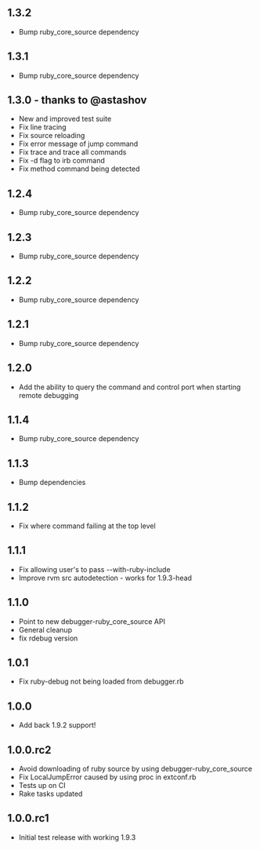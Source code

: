 ## 1.3.2
* Bump ruby_core_source dependency

## 1.3.1
* Bump ruby_core_source dependency

## 1.3.0 - thanks to @astashov 
* New and improved test suite
* Fix line tracing
* Fix source reloading
* Fix error message of jump command
* Fix trace and trace all commands
* Fix -d flag to irb command
* Fix method command being detected

## 1.2.4
* Bump ruby_core_source dependency

## 1.2.3
* Bump ruby_core_source dependency

## 1.2.2
* Bump ruby_core_source dependency

## 1.2.1
* Bump ruby_core_source dependency

## 1.2.0
* Add the ability to query the command and control port when starting remote debugging

## 1.1.4
* Bump ruby_core_source dependency

## 1.1.3
* Bump dependencies

## 1.1.2
* Fix where command failing at the top level

## 1.1.1
* Fix allowing user's to pass --with-ruby-include
* Improve rvm src autodetection - works for 1.9.3-head

## 1.1.0
* Point to new debugger-ruby_core_source API
* General cleanup
* fix rdebug version

## 1.0.1
* Fix ruby-debug not being loaded from debugger.rb

## 1.0.0
* Add back 1.9.2 support!

## 1.0.0.rc2
* Avoid downloading of ruby source by using debugger-ruby_core_source
* Fix LocalJumpError caused by using proc in extconf.rb
* Tests up on CI
* Rake tasks updated

## 1.0.0.rc1
* Initial test release with working 1.9.3
